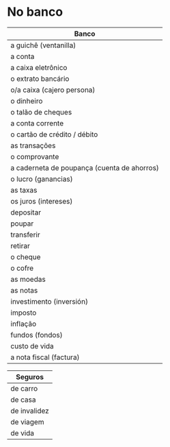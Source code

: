 # No banco

| Banco |
| -- |
| a guichê (ventanilla) |
| a conta |
| a caixa eletrônico |
| o extrato bancário |
| o/a caixa (cajero persona) |
| o dinheiro |
| o talão de cheques |
| a conta corrente |
| o cartão de crédito / débito |
| as transações |
| o comprovante |
| a caderneta de poupança (cuenta de ahorros) |
| o lucro (ganancias) |
| as taxas |
| os juros (intereses) |
| depositar |
| poupar |
| transferir |
| retirar|
| o cheque |
| o cofre |
| as moedas |
| as notas |
| investimento (inversión) |
| imposto |
| inflação|
| fundos (fondos) |
| custo de vida |
| a nota fiscal (factura) |

| Seguros |
| -- |
| de carro |
| de casa |
| de invalidez |
| de viagem |
| de vida |
